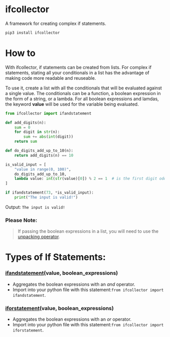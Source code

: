 # ifcollector
A framework for creating complex if statements.

```python
pip3 install ifcollector
```

# How to

With ifcollector, if statements can be created from lists. For complex if statements,
stating all your conditionals in a list has the advantage of making code more
readable and reuseable.

To use it, create a list with all the conditionals that will be evaluated against a single value.
The conditionals can be a function, a boolean expression in the form of a string, or a lambda.
For all boolean expressions and lamdas, the keyword __value__ will be used for the variable being
evaluated.

```python
from ifcollector import ifandstatement

def add_digits(n):
    sum = 0
    for digit in str(n):
        sum += abs(int(digit))
    return sum

def do_digits_add_up_to_10(n):
    return add_digits(n) == 10

is_valid_input = [
    "value in range(0, 100)",
    do_digits_add_up_to_10,
    lambda value: int(str(value)[0]) % 2 == 1  # is the first digit odd?
]

if ifandstatement(73, *is_valid_input):
    print("The input is valid!")
```
Output:
```The input is valid!```

### Please Note:
> If passing the boolean expressions in a list, you will need to use the [unpacking operator](https://www.geeksforgeeks.org/packing-and-unpacking-arguments-in-python/).

# Types of If Statements:
### [ifandstatement](https://github.com/jgrugru/ifcollector/blob/main/ifcollector/if_functions.py#L1)(value, boolean_expressions)
- Aggregates the boolean expressions with an _and_ operator.
- Import into your python file with this statement:```from ifcollector import ifandstatement```.
### [iforstatement](https://github.com/jgrugru/ifcollector/blob/main/ifcollector/if_functions.py#L13)(value, boolean_expressions)
- Aggregates the boolean expressions with an _or_ operator.
- Import into your python file with this statement:```from ifcollector import iforstatement```.

